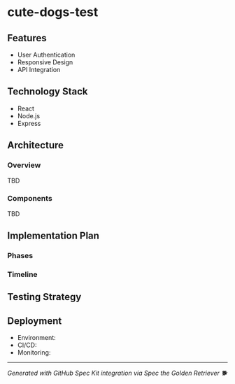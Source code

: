 # cute-dogs-test



## Features
- User Authentication
- Responsive Design
- API Integration

## Technology Stack
- React
- Node.js
- Express

## Architecture

### Overview
TBD

### Components
TBD

## Implementation Plan

### Phases


### Timeline


## Testing Strategy


## Deployment
- Environment: 
- CI/CD: 
- Monitoring: 

---
*Generated with GitHub Spec Kit integration via Spec the Golden Retriever 🐕*
